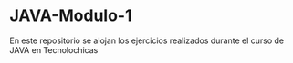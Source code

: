 # JAVA-Modulo-1
En este repositorio se alojan los ejercicios realizados durante el curso de JAVA en Tecnolochicas 
